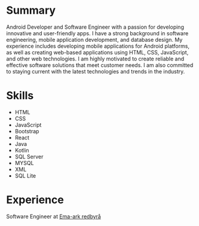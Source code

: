 
# Summary

Android Developer and Software Engineer with a passion for developing innovative and user-friendly apps. I have a strong background in software engineering, mobile application development, and database design. My experience includes developing mobile applications for Android platforms, as well as creating web-based applications using HTML, CSS, JavaScript, and other web technologies. I am highly motivated to create reliable and effective software solutions that meet customer needs. I am also committed to staying current with the latest technologies and trends in the industry.


# Skills

- HTML
- CSS
- JavaScript
- Bootstrap
- React
- Java
- Kotlin
- SQL Server
- MYSQL
- XML
- SQL Lite



# Experience


Software Engineer at <a href= "#">Ema-ark redbyrå</a>
